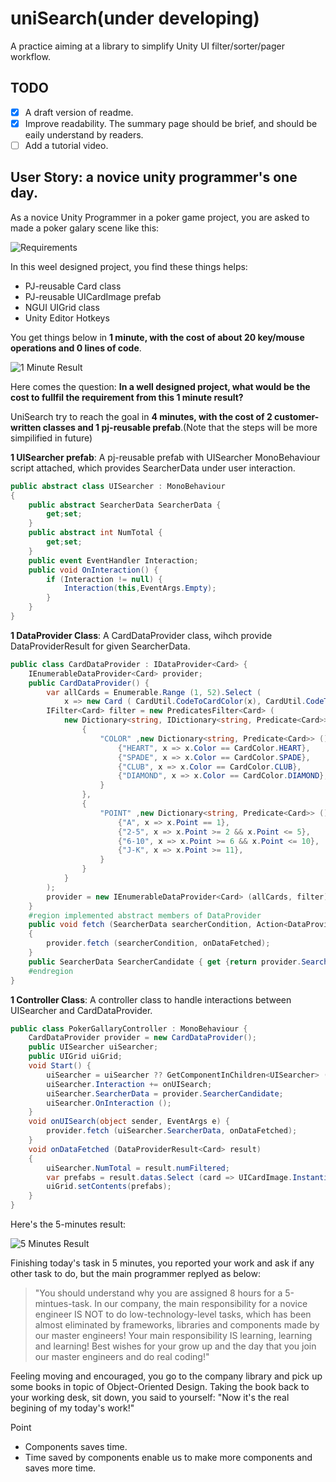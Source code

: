 uniSearch(under developing)
=========

A practice aiming at a library to simplify Unity UI filter/sorter/pager workflow.

## TODO
- [x] A draft version of readme.
- [x] Improve readability. The summary page should be brief, and should be eaily understand by readers. 
- [ ] Add a tutorial video.

## User Story: a novice unity programmer's one day.

As a novice Unity Programmer in a poker game project, you are asked to made a poker galary scene like this: 

![Requirements](https://github.com/maxtangli/uniSearch/blob/master/screenshot/image2.jpg)

In this weel designed project, you find these things helps: 
- PJ-reusable Card class
- PJ-reusable UICardImage prefab
- NGUI UIGrid class 
- Unity Editor Hotkeys

You get things below in **1 minute, with the cost of about 20 key/mouse operations and 0 lines of code**.

![1 Minute Result](https://github.com/maxtangli/uniSearch/blob/master/screenshot/image1.jpg)

Here comes the question: **In a well designed project, what would be the cost to fullfil the requirement from this 1 minute result?**

UniSearch try to reach the goal in **4 minutes, with the cost of 2 customer-written classes and 1 pj-reusable prefab**.(Note that the steps will be more simpilified in future)

**1 UISearcher prefab**: A pj-reusable prefab with UISearcher MonoBehaviour script attached, which provides SearcherData under user interaction.

```C#
public abstract class UISearcher : MonoBehaviour
{
	public abstract SearcherData SearcherData {
		get;set;
	}
	public abstract int NumTotal {
		get;set;
	}
	public event EventHandler Interaction;
	public void OnInteraction() {
		if (Interaction != null) {
			Interaction(this,EventArgs.Empty);
		}
	}
}
```

**1 DataProvider Class**: A CardDataProvider class, wihch provide DataProviderResult for given SearcherData.

```C#
public class CardDataProvider : IDataProvider<Card> {
	IEnumerableDataProvider<Card> provider;
	public CardDataProvider() {
		var allCards = Enumerable.Range (1, 52).Select (
			x => new Card ( CardUtil.CodeToCardColor(x), CardUtil.CodeToPoint(x)) );
		IFilter<Card> filter = new PredicatesFilter<Card> (
			new Dictionary<string, IDictionary<string, Predicate<Card>>>() {
				{
					"COLOR" ,new Dictionary<string, Predicate<Card>> () {
						{"HEART", x => x.Color == CardColor.HEART},
						{"SPADE", x => x.Color == CardColor.SPADE},
						{"CLUB", x => x.Color == CardColor.CLUB},
						{"DIAMOND", x => x.Color == CardColor.DIAMOND},
					}
				},
				{
					"POINT" ,new Dictionary<string, Predicate<Card>> () {
						{"A", x => x.Point == 1},
						{"2-5", x => x.Point >= 2 && x.Point <= 5},
						{"6-10", x => x.Point >= 6 && x.Point <= 10},
						{"J-K", x => x.Point >= 11},
					}
				}
			} 
		);
		provider = new IEnumerableDataProvider<Card> (allCards, filter);
	}
	#region implemented abstract members of DataProvider
	public void fetch (SearcherData searcherCondition, Action<DataProviderResult<Card>> onDataFetched)
	{
		provider.fetch (searcherCondition, onDataFetched);
	}
	public SearcherData SearcherCandidate { get {return provider.SearcherCandidate;} }
	#endregion
} 
```

**1 Controller Class**: A controller class to handle interactions between UISearcher and CardDataProvider.

```C#
public class PokerGallaryController : MonoBehaviour {
	CardDataProvider provider = new CardDataProvider();
	public UISearcher uiSearcher;
	public UIGrid uiGrid;
	void Start() {
		uiSearcher = uiSearcher ?? GetComponentInChildren<UISearcher> ();
		uiSearcher.Interaction += onUISearch;
		uiSearcher.SearcherData = provider.SearcherCandidate;
		uiSearcher.OnInteraction ();
	}
	void onUISearch(object sender, EventArgs e) {
		provider.fetch (uiSearcher.SearcherData, onDataFetched);
	}
	void onDataFetched (DataProviderResult<Card> result)
	{
		uiSearcher.NumTotal = result.numFiltered;
		var prefabs = result.datas.Select (card => UICardImage.InstantiatePrefab (card).gameObject).ToList ();
		uiGrid.setContents(prefabs);
	}
}
```

Here's the 5-minutes result:

![5 Minutes Result](https://github.com/maxtangli/uniSearch/blob/master/screenshot/image3.jpg)

Finishing today's task in 5 minutes, you reported your work and ask if any other task to do, but the main programmer replyed as below:

> "You should understand why you are assigned 8 hours for a 5-mintues-task. 
> In our company, the main responsibility for a novice engineer IS NOT to do low-technology-level tasks, which has been almost eliminated by frameworks, libraries and components made by our master engineers! 
> Your main responsibility IS learning, learning and learning! 
> Best wishes for your grow up and the day that you join our master engineers and do real coding!"

Feeling moving and encouraged, you go to the company library and pick up some books in topic of Object-Oriented Design.
Taking the book back to your working desk, sit down, you said to yourself:
"Now it's the real begining of my today's work!"

Point

- Components saves time.
- Time saved by components enable us to make more components and saves more time.
